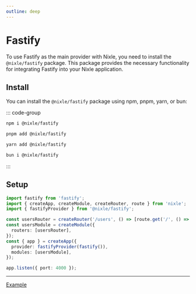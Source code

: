```yaml
---
outline: deep
---
```


# Fastify

To use Fastify as the main provider with Nixle, you need to install the `@nixle/fastify` package. This package provides the necessary functionality for integrating Fastify into your Nixle application.

## Install

You can install the `@nixle/fastify` package using npm, pnpm, yarn, or bun:

::: code-group

```sh [npm]
npm i @nixle/fastify
```

```sh [pnpm]
pnpm add @nixle/fastify
```

```sh [yarn]
yarn add @nixle/fastify
```

```sh [bun]
bun i @nixle/fastify
```

:::

## Setup

```ts
import fastify from 'fastify';
import { createApp, createModule, createRouter, route } from 'nixle';
import { fastifyProvider } from '@nixle/fastify';

const usersRouter = createRouter('/users', () => [route.get('/', () => 'Hello Fastify!')]);
const usersModule = createModule({
  routers: [usersRouter],
});
const { app } = createApp({
  provider: fastifyProvider(fastify()),
  modules: [usersModule],
});

app.listen({ port: 4000 });
```

---

[Example](https://github.com/letstri/nixle/blob/main/examples/fastify/index.mjs)
